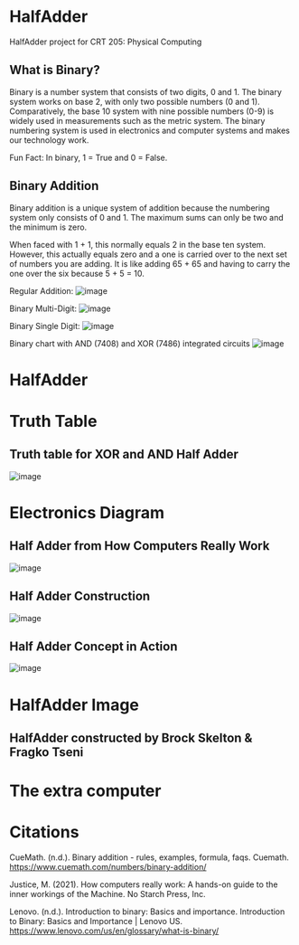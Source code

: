 # HalfAdder
HalfAdder project for CRT 205: Physical Computing

## What is Binary?
Binary is a number system that consists of two digits, 0 and 1. The binary system works on base 2, with only two possible numbers (0 and 1). Comparatively, the base 10 system with nine possible numbers (0-9) is widely used in measurements such as the metric system. The binary numbering system is used in electronics and computer systems and makes our technology work.

Fun Fact: In binary, 1 = True and 0 = False. 

## Binary Addition
Binary addition is a unique system of addition because the numbering system only consists of 0 and 1. The maximum sums can only be two and the minimum is zero.

When faced with 1 + 1, this normally equals 2 in the base ten system. However, this actually equals zero and a one is carried over to the next set of numbers you are adding. It is like adding 65 + 65 and having to carry the one over the six because 5 + 5 = 10.

Regular Addition:
![image](https://github.com/user-attachments/assets/57459ff2-8521-4e73-b419-9afb56272089)



Binary Multi-Digit:
![image](https://github.com/user-attachments/assets/8af91b73-6154-45e4-9ef3-61219324c962)


Binary Single Digit:
![image](https://github.com/user-attachments/assets/2cd64fa1-04da-42e5-b23f-74094052297a)


Binary chart with AND (7408) and XOR (7486) integrated circuits
![image](https://github.com/user-attachments/assets/92463587-97ee-4804-985d-5975deaa8a04)



# HalfAdder 

# Truth Table
## Truth table for XOR and AND Half Adder
![image](https://github.com/user-attachments/assets/59ff5ceb-2889-41f9-bf0c-89cebc98a927)


# Electronics Diagram
## Half Adder from How Computers Really Work
![image](https://github.com/user-attachments/assets/283cf2c4-6bc0-4263-8f8e-6eb7292217c3)
## Half Adder Construction 
![image](https://github.com/user-attachments/assets/c571784e-a108-42e5-96e0-e8ab834e719d)
## Half Adder Concept in Action
![image](https://github.com/user-attachments/assets/d1c6ebf9-a3ae-4e9f-8d3f-66ebfd73aa43)




# HalfAdder Image
## HalfAdder constructed by Brock Skelton & Fragko Tseni

# The extra computer

# Citations
CueMath. (n.d.). Binary addition - rules, examples, formula, faqs. Cuemath. https://www.cuemath.com/numbers/binary-addition/ 

Justice, M. (2021). How computers really work: A hands-on guide to the inner workings of the Machine. No Starch Press, Inc. 

Lenovo. (n.d.). Introduction to binary: Basics and importance. Introduction to Binary: Basics and Importance | Lenovo US. https://www.lenovo.com/us/en/glossary/what-is-binary/


